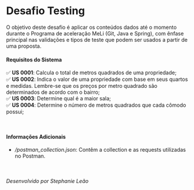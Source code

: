 # Desafio Testing

O objetivo deste desafio é aplicar os conteúdos dados até o momento durante o Programa de aceleração MeLi (Git, Java e Spring), com ênfase principal nas validações e tipos de teste que podem ser usados a partir de uma proposta.
<br>

#### Requisitos do Sistema

✅ <b>US 0001</b>: Calcula o total de metros quadrados de uma propriedade; <br>
✅ <b>US 0002</b>: Indica o valor de uma propriedade com base em seus quartos e medidas. Lembre-se que os preços por metro quadrado são determinados de acordo com o bairro; <br>
✅ <b>US 0003</b>: Determine qual é a maior sala; <br>
✅ <b>US 0004</b>: Determine o número de metros quadrados que cada cômodo possui; <br>

<br>

#### Informações Adicionais

- <i>/postman_collection.json</i>: Contêm a collection e as requests utilizadas no Postman.

<br>

###### <i>Desenvolvido por Stephanie Leão</i>